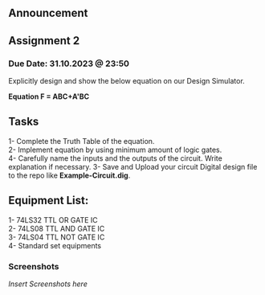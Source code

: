 ## Announcement

## Assignment 2
### Due Date: 31.10.2023 @ 23:50
Explicitly design and show the below equation on our Design Simulator.

**Equation F = ABC+A'BC**

## Tasks
1- Complete the Truth Table of the equation.  
2- Implement equation by using minimum amount of logic gates.  
4- Carefully name the inputs and the outputs of the circuit. Write explanation if necessary.
3- Save and Upload your circuit Digital design file to the repo like **Example-Circuit.dig**. 

## Equipment List: 
1- 74LS32 TTL OR GATE IC  
2- 74LS08 TTL AND GATE IC  
3- 74LS04 TTL NOT GATE IC  
4- Standard set equipments  

### Screenshots

*Insert Screenshots here*